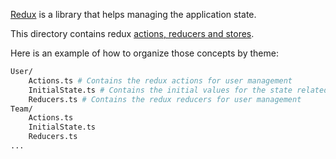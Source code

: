 [Redux](https://redux.js.org/) is a library that helps managing the application state.

This directory contains redux [actions, reducers and stores](https://redux.js.org/basics).

Here is an example of how to organize those concepts by theme:

```bash
User/
    Actions.ts # Contains the redux actions for user management
    InitialState.ts # Contains the initial values for the state related to the user
    Reducers.ts # Contains the redux reducers for user management
Team/
    Actions.ts
    InitialState.ts
    Reducers.ts
...
```
